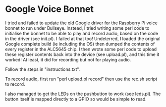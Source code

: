 # Google Voice Bonnet

I tried and failed to update the old Google driver for the Raspberry Pi voice bonnet to run under Bullseye. Instead, I tried writing some perl code to initialise the bonnet to be able to play and record audio, based on the code in the driver (see init.pl). I failed at that too! Undeterred, I loaded the original Google complete build (ie including the OS) then dumped the contents of every register in the ALC5645 chip. I then wrote some perl code to upload these register contents back into the device (see upload.pl), and this time it worked! At least, it did for recording but not for playing audio.

Follow the steps in "instructions.txt".

To record audio, first run "perl upload.pl record" then use the rec.sh script to record.

I also managed to get the LEDs on the pushbutton to work (see leds.pl). The button itself is mapped directly to a GPIO so would be simple to read. 
